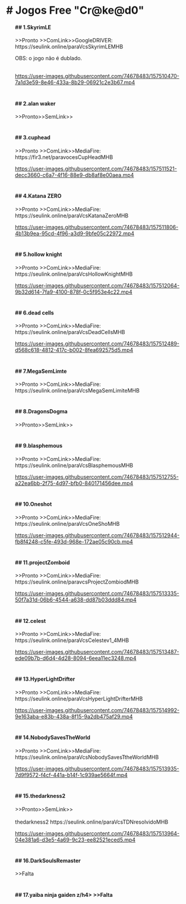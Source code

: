 <h1># Jogos Free "Cr@ke@d0"</h1>

<body>
<ul>
<p center:0px><h4>## 1.SkyrimLE</h4> >>Pronto >>ComLink>>GoogleDRIVER: https://seulink.online/paraVcsSkyrimLEMHB </p>
OBS: o jogo não é dublado.
  <br><br>
  
https://user-images.githubusercontent.com/74678483/157510470-7a1d3e59-8e46-433a-8b29-06921c2e3b67.mp4
#

<p><h4>## 2.alan waker</h4> >>Pronto>>SemLink>></p>

# 

<p><h4>## 3.cuphead</h4> >>Pronto >>ComLink>>MediaFire: https://fir3.net/paravocesCupHeadMHB </p>

https://user-images.githubusercontent.com/74678483/157511521-decc3660-c6a7-4f16-88e9-db8af8e00aea.mp4
# 

<p><h4>## 4.Katana ZERO </h4> >>Pronto >>ComLink>>MediaFire: https://seulink.online/paraVcsKatanaZeroMHB </p>

https://user-images.githubusercontent.com/74678483/157511806-4b13b9ea-95cd-4f96-a3d9-9bfe05c22972.mp4
# 

<p><h4>## 5.hollow knight</h4> >>Pronto >>ComLink>>MediaFire: https://seulink.online/paraVcsHollowKnightMHB </p>

https://user-images.githubusercontent.com/74678483/157512064-9b32d614-7fa9-4100-878f-0c5f953e4c22.mp4
# 

<p><h4>## 6.dead cells </h4> >>Pronto >>ComLink>>MediaFire: https://seulink.online/paraVcsDeadCellsMHB </p>

https://user-images.githubusercontent.com/74678483/157512489-d568c618-4812-417c-b002-8fea692575d5.mp4
# 

<p><h4>## 7.MegaSemLimte</h4> >>Pronto >>ComLink>>MediaFire: https://seulink.online/paraVcsMegaSemLimiteMHB </p>

# 

<p><h4>## 8.DragonsDogma</h4> >>Pronto>>SemLink>> </p>

# 

<p><h4>## 9.blasphemous</h4> >>Pronto >>ComLink>>MediaFire: https://seulink.online/paraVcsBlasphemousMHB </p>

https://user-images.githubusercontent.com/74678483/157512755-a22ea6bb-2f75-4d97-bfb0-840171456dee.mp4
# 

<p><h4>## 10.Oneshot</h4> >>Pronto >>ComLink>>MediaFire: https://seulink.online/paraVcsOneShoMHB </p>

https://user-images.githubusercontent.com/74678483/157512944-fb8f4248-c5fe-493d-968e-172ae05c90cb.mp4
# 

<p><h4>## 11.projectZomboid</h4> >>Pronto >>ComLink>>MediaFire: https://seulink.online/paravcsProjectZombiodMHB </p>

https://user-images.githubusercontent.com/74678483/157513335-50f7a31d-06b6-4544-a638-dd87b03ddd84.mp4
# 

<p><h4>## 12.celest</h4> >>Pronto >>ComLink>>MediaFire: https://seulink.online/paraVcsCelestev1_4MHB </p>

https://user-images.githubusercontent.com/74678483/157513487-ede09b7b-d6d4-4d28-8094-6eea11ec3248.mp4
# 

<p><h4>## 13.HyperLightDrifter</h4> >>Pronto >>ComLink>>MediaFire: https://seulink.online/paraVcsHyperLightDrifterMHB </p>

https://user-images.githubusercontent.com/74678483/157514992-9e163aba-e83b-438a-8f15-9a2db475af29.mp4
# 

<p><h4>## 14.NobodySavesTheWorld</h4> >>Pronto >>ComLink>>MediaFire: https://seulink.online/paraVcsNobodySavesTtheWorldMHB</p>

https://user-images.githubusercontent.com/74678483/157513935-7d9f9572-f4cf-441a-b14f-1c939ae5664f.mp4
# 

<p><h4>## 15.thedarkness2</h4> >>Pronto>>SemLink>>               <br><br>
thedarkness2 https://seulink.online/paraVcsTDNresolvidoMHB

https://user-images.githubusercontent.com/74678483/157513964-04e381a6-d3e5-4a69-9c23-ee82521eced5.mp4
# 

<p><h4>## 16.DarkSoulsRemaster</h4>   >>Falta</p>

# 

<p><h4>## 17.yaiba ninja gaiden z/h4> >>Falta</p>
  </ul>
</body>
